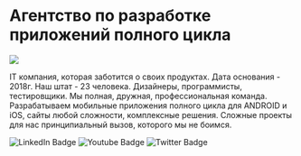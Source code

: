 <div style={{}}>
  <h1>Агентство по разработке приложений полного цикла</h1>
<img src="https://i.giphy.com/media/v1.Y2lkPTc5MGI3NjExeW1yMGRmOWMyazJhazdqbjBsYjBxaTB0M3ZyNHF0MGVnNzZuMTNxbiZlcD12MV9pbnRlcm5hbF9naWZfYnlfaWQmY3Q9Zw/KGhpQ5NMoWKQurlHwI/giphy.gif"></img>
<p>IT компания, которая заботится о своих продуктах.
Дата основания - 2018г.
Наш штат - 23 человека. Дизайнеры, программисты, тестировщики. Мы полная, дружная, профессиональная команда.
Разрабатываем мобильные приложения полного цикла для ANDROID и iOS, сайты любой сложности, комплексные решения.
Сложные проекты для нас принципиальный вызов, которого мы не боимся.
</p>
<div id="badges">
  <img src="https://img.shields.io/badge/React-JS-blue?style=for-the-badge&logo=react&logoColor=white" alt="LinkedIn Badge"/>
  <img src="https://img.shields.io/badge/Express-red?style=for-the-badge&logo=express&logoColor=white" alt="Youtube Badge"/>
  <img src="https://img.shields.io/badge/Next-blue?style=for-the-badge&logo=next&logoColor=white" alt="Twitter Badge"/>
</div>
</div>

